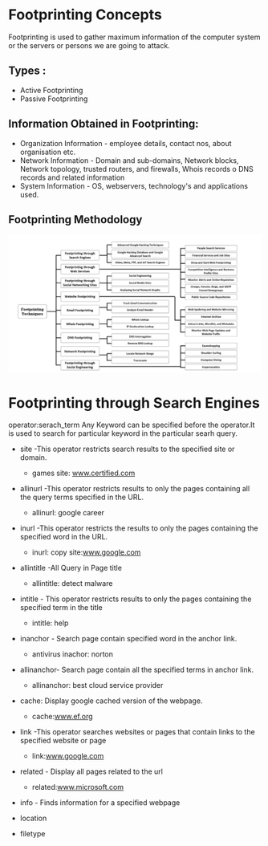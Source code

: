 # Footprinting Concepts
Footprinting is used to gather maximum information of the computer system or the servers or persons we are going to attack.

## Types :
+ Active Footprinting
+ Passive Footprinting

## Information Obtained in Footprinting:
+ Organization Information - employee details, contact nos, about organisation etc.
+ Network Information - Domain and sub-domains, Network blocks, Network topology, trusted routers, and firewalls, Whois records o DNS records and related information
+ System Information - OS, webservers, technology's and applications used.

## Footprinting Methodology
![alter txt](https://github.com/Kr1shna02/CEH-v12/blob/main/images/footprinting.png)

# Footprinting through Search Engines
operator:serach_term
Any Keyword can be specified before the operator.It is used to search for particular keyword in the particular searh query.
+ site -This operator restricts search results to the specified site or domain.
    - games site: www.certified.com
    
+ allinurl -This operator restricts results to only the pages containing all the query terms specified in the URL.
    - allinurl: google career   
+ inurl -This operator restricts the results to only the pages containing the specified word in the URL.
    - inurl: copy site:www.google.com

+ allintitle -All Query in Page title
    - allintitle: detect malware
+ intitle - This operator restricts results to only the pages containing the specified term in the title
    - intitle: help
+ inanchor - Search page contain specified word in the anchor link.
    - antivirus inachor: norton
+ allinanchor- Search page contain all the specified terms in anchor link.
    - allinanchor: best cloud service provider
+ cache: Display google cached version of the webpage.
    - cache:www.ef.org
+ link -This operator searches websites or pages that contain links to the specified website or page
    - link:www.google.com
+ related - Display all pages related to the url
    - related:www.microsoft.com
+ info - Finds information for a specified webpage
+ location
+ filetype
